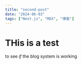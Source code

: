 ```yaml
---
title: "second-post"
date: "2024-06-03"
tags: ["Next.js", "MDX", "博客"]
---
```

# THis is a test

to see *if* the blog system is working 